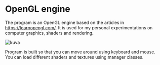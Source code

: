 <h1>OpenGL engine</h1>

The program is an OpenGL engine based on the articles in <a href="https://learnopengl.com/">https://learnopengl.com/</a>.
It is used for my personal experimentations on computer graphics, shaders and rendering.

![kuva](https://github.com/heissendo/OpenGLFramework/assets/47637198/488f8810-5440-488a-9b59-d3961d8ec598)

Program is built so that you can move around using keyboard and mouse. You can load different shaders and textures using manager classes.
